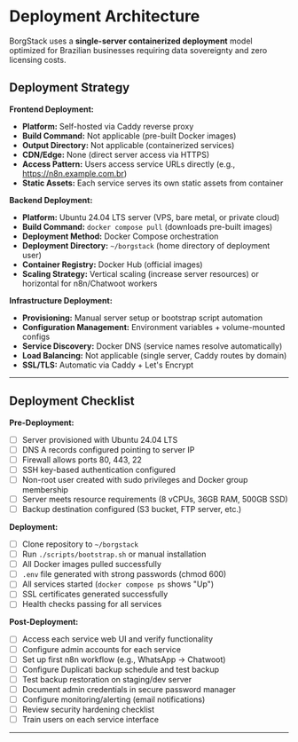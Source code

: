 # Deployment Architecture

BorgStack uses a **single-server containerized deployment** model optimized for Brazilian businesses requiring data sovereignty and zero licensing costs.

## Deployment Strategy

**Frontend Deployment:**
- **Platform:** Self-hosted via Caddy reverse proxy
- **Build Command:** Not applicable (pre-built Docker images)
- **Output Directory:** Not applicable (containerized services)
- **CDN/Edge:** None (direct server access via HTTPS)
- **Access Pattern:** Users access service URLs directly (e.g., https://n8n.example.com.br)
- **Static Assets:** Each service serves its own static assets from container

**Backend Deployment:**
- **Platform:** Ubuntu 24.04 LTS server (VPS, bare metal, or private cloud)
- **Build Command:** `docker compose pull` (downloads pre-built images)
- **Deployment Method:** Docker Compose orchestration
- **Deployment Directory:** `~/borgstack` (home directory of deployment user)
- **Container Registry:** Docker Hub (official images)
- **Scaling Strategy:** Vertical scaling (increase server resources) or horizontal for n8n/Chatwoot workers

**Infrastructure Deployment:**
- **Provisioning:** Manual server setup or bootstrap script automation
- **Configuration Management:** Environment variables + volume-mounted configs
- **Service Discovery:** Docker DNS (service names resolve automatically)
- **Load Balancing:** Not applicable (single server, Caddy routes by domain)
- **SSL/TLS:** Automatic via Caddy + Let's Encrypt

---

## Deployment Checklist

**Pre-Deployment:**
- [ ] Server provisioned with Ubuntu 24.04 LTS
- [ ] DNS A records configured pointing to server IP
- [ ] Firewall allows ports 80, 443, 22
- [ ] SSH key-based authentication configured
- [ ] Non-root user created with sudo privileges and Docker group membership
- [ ] Server meets resource requirements (8 vCPUs, 36GB RAM, 500GB SSD)
- [ ] Backup destination configured (S3 bucket, FTP server, etc.)

**Deployment:**
- [ ] Clone repository to `~/borgstack`
- [ ] Run `./scripts/bootstrap.sh` or manual installation
- [ ] All Docker images pulled successfully
- [ ] `.env` file generated with strong passwords (chmod 600)
- [ ] All services started (`docker compose ps` shows "Up")
- [ ] SSL certificates generated successfully
- [ ] Health checks passing for all services

**Post-Deployment:**
- [ ] Access each service web UI and verify functionality
- [ ] Configure admin accounts for each service
- [ ] Set up first n8n workflow (e.g., WhatsApp → Chatwoot)
- [ ] Configure Duplicati backup schedule and test backup
- [ ] Test backup restoration on staging/dev server
- [ ] Document admin credentials in secure password manager
- [ ] Configure monitoring/alerting (email notifications)
- [ ] Review security hardening checklist
- [ ] Train users on each service interface

---
